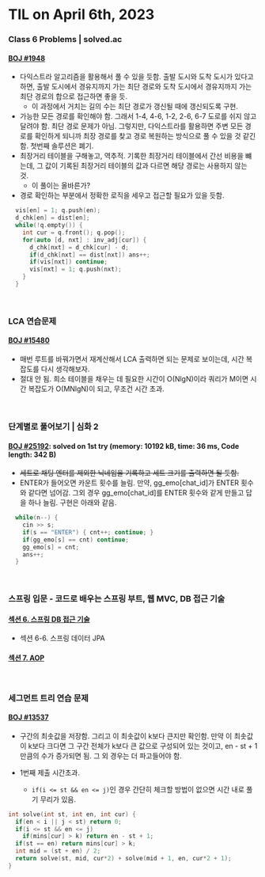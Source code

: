 # **TIL on April 6th, 2023**
### Class 6 Problems | solved.ac
#### [BOJ #1948](../../../Problem%20Solving/boj/Dijkstra%20algorithm/1948-04-06-2023.cpp)
* 다익스트라 알고리즘을 활용해서 풀 수 있을 듯함. 출발 도시와 도착 도시가 있다고 하면, 출발 도시에서 경유지까지 가는 최단 경로와 도착 도시에서 경유지까지 가는 최단 경로의 합으로 접근하면 좋을 듯.
  - 이 과정에서 거치는 길의 수는 최단 경로가 갱신될 때에 갱신되도록 구현.
* 가능한 모든 경로를 확인해야 함. 그래서 1-4, 4-6, 1-2, 2-6, 6-7 도로를 쉬지 않고 달려야 함. 최단 경로 문제가 아님. 그렇지만, 다익스트라를 활용하면 주변 모든 경로를 확인하게 되니까 최장 경로를 찾고 경로 복원하는 방식으로 풀 수 있을 것 같긴 함. 첫번째 솔루션은 폐기.
* 최장거리 테이블을 구해놓고, 역추적. 기록한 최장거리 테이블에서 간선 비용을 뺴는데, 그 값이 기록된 최장거리 테이블의 값과 다르면 해당 경로는 사용하지 않는 것.
  - 이 풀이는 올바른가?
* 경로 확인하는 부분에서 정확한 로직을 세우고 접근할 필요가 있을 듯함.

```cpp
  vis[en] = 1; q.push(en);
  d_chk[en] = dist[en];
  while(!q.empty()) {
    int cur = q.front(); q.pop();
    for(auto [d, nxt] : inv_adj[cur]) {
      d_chk[nxt] = d_chk[cur] - d;
      if(d_chk[nxt] == dist[nxt]) ans++;
      if(vis[nxt]) continue;
      vis[nxt] = 1; q.push(nxt);
    }
  }
```
<br>

### LCA 연습문제
#### [BOJ #15480](../../../Problem%20Solving/boj/Tree/15480-04-06-2023.cpp)
* 매번 루트를 바꿔가면서 재계산해서 LCA 출력하면 되는 문제로 보이는데, 시간 복잡도를 다시 생각해보자.
* 절대 안 됨. 희소 테이블을 채우는 데 필요한 시간이 O(NlgN)이라 쿼리가 M이면 시간 복잡도가 O(MNlgN)이 되고, 무조건 시간 초과.
<br>

### 단계별로 풀어보기 | 심화 2
#### [BOJ #25192](../../../Problem%20Solving/boj/Hash/25192-04-06-2023.cpp): solved on 1st try (memory: 10192 kB, time: 36 ms, Code length: 342 B)
* ~~세트로 채팅 엔터를 제외한 닉네임을 기록하고 세트 크기를 출력하면 될 듯함.~~
* ENTER가 들어오면 카운트 횟수를 늘림. 만약, gg_emo[chat_id]가 ENTER 횟수와 같다면 넘어감. 그외 경우 gg_emo[chat_id]를 ENTER 횟수와 같게 만들고 답을 하나 늘림. 구현은 아래와 같음.

```cpp
  while(n--) {
    cin >> s;
    if(s == "ENTER") { cnt++; continue; }
    if(gg_emo[s] == cnt) continue;
    gg_emo[s] = cnt;
    ans++; 
  }
```
<br>

### 스프링 입문 - 코드로 배우는 스프링 부트, 웹 MVC, DB 접근 기술
#### [섹션 6. 스프링 DB 접근 기술](../../../Library%20and%20Framework/spring/Lecture-01/ch-06-03-28-2023.md)
* 섹션 6-6. 스프링 데이터 JPA
#### [섹션 7. AOP](../../../Library%20and%20Framework/spring/Lecture-01/ch-07-04-06-2023.md)
<br>

### 세그먼트 트리 연습 문제
#### [BOJ #13537](../../../Problem%20Solving/boj/Segment%20tree/13537-04-06-2023.cpp)
* 구간의 최솟값을 저장함. 그리고 이 최솟값이 k보다 큰지만 확인함. 만약 이 최솟값이 k보다 크다면 그 구간 전체가 k보다 큰 값으로 구성되어 있는 것이고, en - st + 1만큼의 수가 증가되면 됨. 그 외 경우는 더 파고들어야 함.

* 1번째 제출 시간초과.
  - `if(i <= st && en <= j)`인 경우 간단히 체크할 방법이 없으면 시간 내로 풀기 무리가 있음.
```cpp
int solve(int st, int en, int cur) {
  if(en < i || j < st) return 0;
  if(i <= st && en <= j)
    if(mins[cur] > k) return en - st + 1;
  if(st == en) return mins[cur] > k;
  int mid = (st + en) / 2;
  return solve(st, mid, cur*2) + solve(mid + 1, en, cur*2 + 1);
}
```